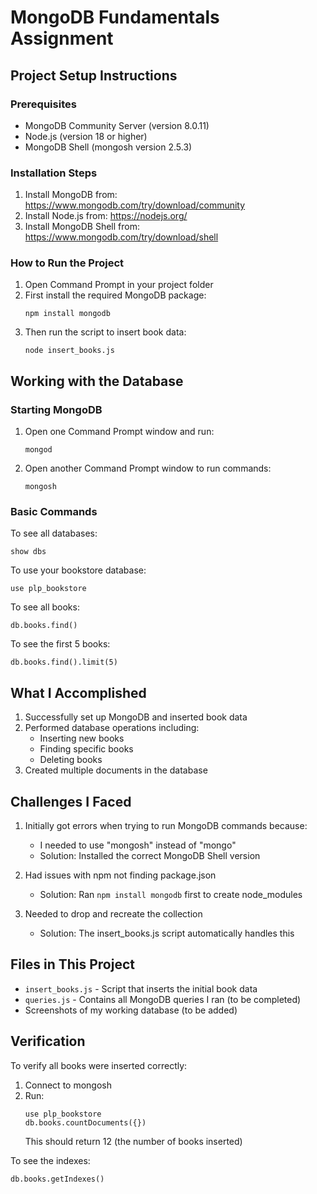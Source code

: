 # MongoDB Fundamentals Assignment

## Project Setup Instructions

### Prerequisites
- MongoDB Community Server (version 8.0.11)
- Node.js (version 18 or higher)
- MongoDB Shell (mongosh version 2.5.3)

### Installation Steps
1. Install MongoDB from: https://www.mongodb.com/try/download/community
2. Install Node.js from: https://nodejs.org/
3. Install MongoDB Shell from: https://www.mongodb.com/try/download/shell

### How to Run the Project
1. Open Command Prompt in your project folder
2. First install the required MongoDB package:
   ```
   npm install mongodb
   ```
3. Then run the script to insert book data:
   ```
   node insert_books.js
   ```

## Working with the Database

### Starting MongoDB
1. Open one Command Prompt window and run:
   ```
   mongod
   ```
2. Open another Command Prompt window to run commands:
   ```
   mongosh
   ```

### Basic Commands
To see all databases:
```
show dbs
```

To use your bookstore database:
```
use plp_bookstore
```

To see all books:
```
db.books.find()
```

To see the first 5 books:
```
db.books.find().limit(5)
```

## What I Accomplished
1. Successfully set up MongoDB and inserted book data
2. Performed database operations including:
   - Inserting new books
   - Finding specific books
   - Deleting books
3. Created multiple documents in the database

## Challenges I Faced
1. Initially got errors when trying to run MongoDB commands because:
   - I needed to use "mongosh" instead of "mongo"
   - Solution: Installed the correct MongoDB Shell version

2. Had issues with npm not finding package.json
   - Solution: Ran `npm install mongodb` first to create node_modules

3. Needed to drop and recreate the collection
   - Solution: The insert_books.js script automatically handles this

## Files in This Project
- `insert_books.js` - Script that inserts the initial book data
- `queries.js` - Contains all MongoDB queries I ran (to be completed)
- Screenshots of my working database (to be added)

## Verification
To verify all books were inserted correctly:
1. Connect to mongosh
2. Run:
   ```
   use plp_bookstore
   db.books.countDocuments({})
   ```
   This should return 12 (the number of books inserted)

To see the indexes:
```
db.books.getIndexes()
```